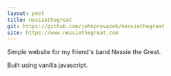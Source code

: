 ```yaml
---
layout: post
title: nessiethegreat
git: https://github.com/johnprovazek/nessiethegreat
site: https://www.nessiethegreat.com
---
```


Simple website for my friend's band Nessie the Great.

Built using vanilla javascript.
